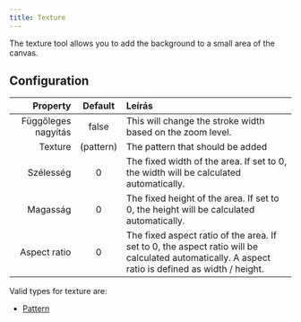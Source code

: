 ```yaml
---
title: Texture
---
```


The texture tool allows you to add the background to a small area of the canvas.

## Configuration

|            Property |            Default           | Leírás                                                                                                                                                                                           |
| ------------------: | :--------------------------: | :----------------------------------------------------------------------------------------------------------------------------------------------------------------------------------------------- |
| Függőleges nagyítás |             false            | This will change the stroke width based on the zoom level.                                                                                                                       |
|             Texture | (pattern) | The pattern that should be added                                                                                                                                                                 |
|           Szélesség |               0              | The fixed width of the area. If set to 0, the width will be calculated automatically.                                                                            |
|            Magasság |               0              | The fixed height of the area. If set to 0, the height will be calculated automatically.                                                                          |
|        Aspect ratio |               0              | The fixed aspect ratio of the area. If set to 0, the aspect ratio will be calculated automatically. A aspect ratio is defined as width / height. |

Valid types for texture are:

- [Pattern](../../background#pattern)
